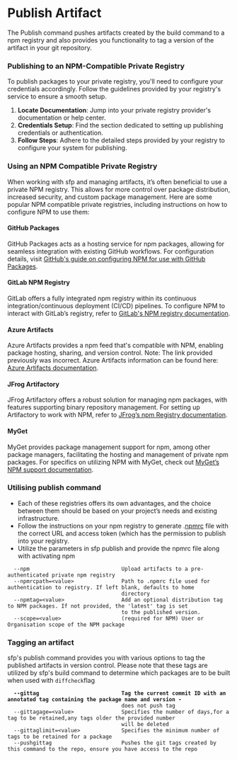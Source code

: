 # Publish Artifact

The Publish command pushes artifacts created by the build command to a npm registry and  also provides you functionality to tag a version of the artifact in your  git repository. &#x20;

### Publishing to an NPM-Compatible Private Registry

To publish packages to your private registry, you'll need to configure your credentials accordingly. Follow the guidelines provided by your registry's service to ensure a smooth setup.

1. **Locate Documentation**: Jump into your private registry provider's documentation or help center.
2. **Credentials Setup**: Find the section dedicated to setting up publishing credentials or authentication.
3. **Follow Steps**: Adhere to the detailed steps provided by your registry to configure your system for publishing.

### Using an NPM Compatible Private Registry

When working with sfp and managing artifacts, it’s often beneficial to use a private NPM registry. This allows for more control over package distribution, increased security, and custom package management. Here are some popular NPM compatible private registries, including instructions on how to configure NPM to use them:

#### GitHub Packages

GitHub Packages acts as a hosting service for npm packages, allowing for seamless integration with existing GitHub workflows. For configuration details, visit [GitHub's guide on configuring NPM for use with GitHub Packages](https://docs.github.com/en/packages/guides/configuring-npm-for-use-with-github-packages).

#### GitLab NPM Registry

GitLab offers a fully integrated npm registry within its continuous integration/continuous deployment (CI/CD) pipelines. To configure NPM to interact with GitLab’s registry, refer to [GitLab's NPM registry documentation](https://docs.gitlab.com/ee/user/packages/npm\_registry/).

#### Azure Artifacts

Azure Artifacts provides a npm feed that's compatible with NPM, enabling package hosting, sharing, and version control. Note: The link provided previously was incorrect. Azure Artifacts information can be found here: [Azure Artifacts documentation](https://docs.microsoft.com/en-us/azure/devops/artifacts/npm/npmrc?view=azure-devops).

#### JFrog Artifactory

JFrog Artifactory offers a robust solution for managing npm packages, with features supporting binary repository management. For setting up Artifactory to work with NPM, refer to [JFrog’s npm Registry documentation](https://www.jfrog.com/confluence/display/JFROG/npm+Registry).

#### MyGet

MyGet provides package management support for npm, among other package managers, facilitating the hosting and management of private npm packages. For specifics on utilizing NPM with MyGet, check out [MyGet’s NPM support documentation](https://docs.myget.org/docs/reference/myget-npm-support).

### Utilising publish command

* Each of these registries offers its own advantages, and the choice between them should be based on your project’s needs and existing infrastructure.
* Follow the instructions on your npm registry to generate .[npmrc](https://docs.npmjs.com/cli/v7/configuring-npm/npmrc) file with the correct URL and access token (which has the permission to publish into your registry.
* Utilize the parameters in sfp publish and provide the npmrc file along with activating npm

```
  --npm                             Upload artifacts to a pre-authenticated private npm registry
  --npmrcpath=<value>               Path to .npmrc file used for authentication to registry. If left blank, defaults to home
                                    directory
  --npmtag=<value>                  Add an optional distribution tag to NPM packages. If not provided, the 'latest' tag is set
                                    to the published version.
  --scope=<value>                   (required for NPM) User or Organisation scope of the NPM package
```

### Tagging an artifact

sfp's publish command provides you with various options to tag the published artifacts in version control. Please note that these tags are utilized by sfp's build command to determine which packages are to be built when used with `diffcheck`flag

<pre><code><strong>  --gittag                          Tag the current commit ID with an annotated tag containing the package name and version -
</strong>                                    does not push tag
  --gittagage=&#x3C;value>               Specifies the number of days,for a tag to be retained,any tags older the provided number
                                    will be deleted
  --gittaglimit=&#x3C;value>             Specifies the minimum number of  tags to be retained for a package
  --pushgittag                      Pushes the git tags created by this command to the repo, ensure you have access to the repo
</code></pre>
